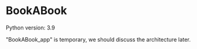 # BookABook

Python version: 3.9

"BookABook_app" is temporary, we should discuss the architecture later.